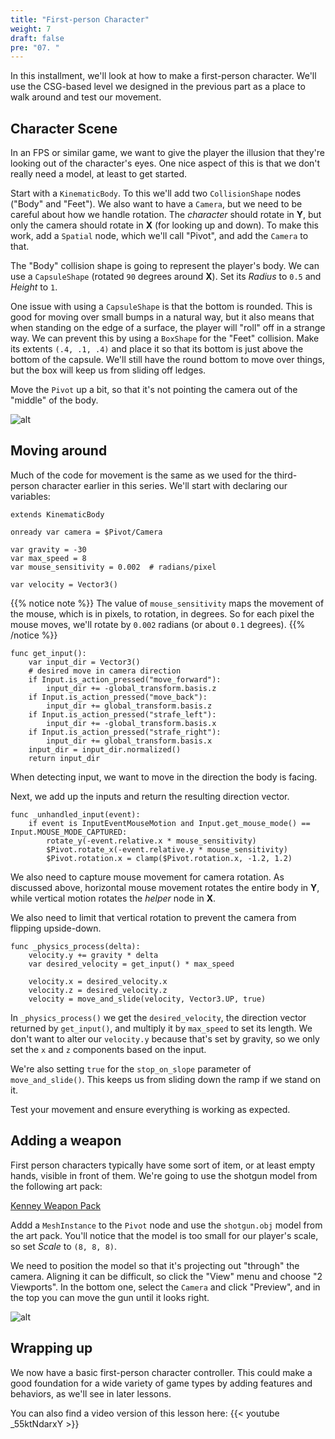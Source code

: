 ```yaml
---
title: "First-person Character"
weight: 7
draft: false
pre: "07. "
---
```


In this installment, we'll look at how to make a first-person character. We'll use the CSG-based level we designed in the previous part as a place to walk   around and test our movement.

## Character Scene

In an FPS or similar game, we want to give the player the illusion that they're
looking out of the character's eyes. One nice aspect of this is that we don't really need a model, at least to get started.

Start with a `KinematicBody`. To this we'll add two `CollisionShape` nodes ("Body" and "Feet"). We also want to have a `Camera`, but we need to be careful about how we handle rotation. The *character* should rotate in **Y**, but only the camera should rotate in **X** (for looking up and down). To make this work, add a `Spatial` node, which we'll call "Pivot", and add the `Camera` to that.

The "Body" collision shape is going to represent the player's body. We can use a `CapsuleShape` (rotated `90` degrees around **X**). Set its _Radius_ to `0.5` and _Height_ to `1`.

One issue with using a `CapsuleShape` is that the bottom is rounded. This is good for moving over small bumps in a natural way, but it also means that when standing on the edge of a surface, the player will "roll" off in a strange way. We can prevent this by using a `BoxShape` for the "Feet" collision. Make its extents `(.4, .1, .4)` and place it so that its bottom is just above the bottom of the capsule. We'll still have the round bottom to move over things, but the box will keep us from sliding off ledges.

Move the `Pivot` up a bit, so that it's not pointing the camera out of the "middle" of the body.

![alt](/godot_recipes/3.x/img/3d_07_01.png)

## Moving around

Much of the code for movement is the same as we used for the third-person character earlier in this series. We'll start with declaring our variables:

```gdscript
extends KinematicBody

onready var camera = $Pivot/Camera

var gravity = -30
var max_speed = 8
var mouse_sensitivity = 0.002  # radians/pixel

var velocity = Vector3()
```

{{% notice note %}}
The value of `mouse_sensitivity` maps the movement of the mouse, which is in pixels, to rotation, in degrees. So for each pixel the mouse moves, we'll rotate by `0.002` radians (or about `0.1` degrees).
{{% /notice %}}

```gdscript
func get_input():
    var input_dir = Vector3()
    # desired move in camera direction
    if Input.is_action_pressed("move_forward"):
        input_dir += -global_transform.basis.z
    if Input.is_action_pressed("move_back"):
        input_dir += global_transform.basis.z
    if Input.is_action_pressed("strafe_left"):
        input_dir += -global_transform.basis.x
    if Input.is_action_pressed("strafe_right"):
        input_dir += global_transform.basis.x
    input_dir = input_dir.normalized()
    return input_dir
```

When detecting input, we want to move in the direction the body is facing.

Next, we add up the inputs and return the resulting direction vector.

```gdscript
func _unhandled_input(event):
    if event is InputEventMouseMotion and Input.get_mouse_mode() == Input.MOUSE_MODE_CAPTURED:
        rotate_y(-event.relative.x * mouse_sensitivity)
        $Pivot.rotate_x(-event.relative.y * mouse_sensitivity)
        $Pivot.rotation.x = clamp($Pivot.rotation.x, -1.2, 1.2)
```

We also need to capture mouse movement for camera rotation. As discussed above, horizontal mouse movement rotates the entire body in **Y**, while vertical motion rotates the *helper* node in **X**.

We also need to limit that vertical rotation to prevent the camera from flipping upside-down.

```gdscript
func _physics_process(delta):
    velocity.y += gravity * delta
    var desired_velocity = get_input() * max_speed

    velocity.x = desired_velocity.x
    velocity.z = desired_velocity.z
    velocity = move_and_slide(velocity, Vector3.UP, true)
```

In `_physics_process()` we get the `desired_velocity`, the direction vector returned by `get_input()`, and multiply it by `max_speed` to set its length. We don't want to alter our `velocity.y` because that's set by gravity, so we only set the `x` and `z` components based on the input.

We're also setting `true` for the `stop_on_slope` parameter of `move_and_slide()`. This keeps us from sliding down the ramp if we stand on it.

Test your movement and ensure everything is working as expected.

## Adding a weapon

First person characters typically have some sort of item, or at least empty hands, visible in front of them. We're going to use the shotgun model from the following art pack:

[Kenney Weapon Pack](https://kenney.nl/assets/weapon-pack)

Addd a `MeshInstance` to the `Pivot` node and use the `shotgun.obj` model from the art pack. You'll notice that the model is too small for our player's scale, so set _Scale_ to `(8, 8, 8)`.

We need to position the model so that it's projecting out "through" the camera. Aligning it can be difficult, so click the "View" menu and choose "2 Viewports". In the bottom one, select the `Camera` and click "Preview", and in the top you can move the gun until it looks right.

![alt](/godot_recipes/3.x/img/3d_07_02.png)

## Wrapping up

We now have a basic first-person character controller. This could make a good foundation for a wide variety of game types by adding features and behaviors, as we'll see in later lessons.

You can also find a video version of this lesson here:
{{< youtube _55ktNdarxY >}}
